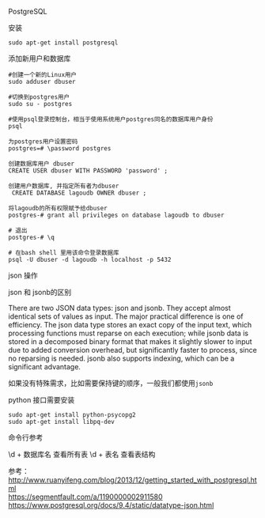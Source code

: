 PostgreSQL

安装
	
	sudo apt-get install postgresql

添加新用户和数据库

	#创建一个新的Linux用户
	sudo adduser dbuser
	
	#切换到postgres用户
	sudo su - postgres

	#使用psql登录控制台，相当于使用系统用户postgres同名的数据库用户身份
	psql
	
	为postgres用户设置密码
	postgres=# \password postgres

	创建数据库用户 dbuser
	CREATE USER dbuser WITH PASSWORD 'password' ;

	创建用户数据库, 并指定所有者为dbuser
	 CREATE DATABASE lagoudb OWNER dbuser ;

	将lagoudb的所有权限赋予给dbuser
	postgres-# grant all privileges on database lagoudb to dbuser

	# 退出
	postgres-# \q

	# 在bash shell 里用该命令登录数据库
	psql -U dbuser -d lagoudb -h localhost -p 5432

json 操作

json 和 jsonb的区别

There are two JSON data types: json and jsonb. They accept almost identical sets of values as input. The major practical difference is one of efficiency. The json data type stores an exact copy of the input text, which processing functions must reparse on each execution; while jsonb data is stored in a decomposed binary format that makes it slightly slower to input due to added conversion overhead, but significantly faster to process, since no reparsing is needed. jsonb also supports indexing, which can be a significant advantage.

如果没有特殊需求，比如需要保持键的顺序，一般我们都使用`jsonb`




python 接口需要安装

	sudo apt-get install python-psycopg2
	sudo apt-get install libpq-dev


命令行参考

\d  + 数据库名 查看所有表
\d + 表名 查看表结构


参考：
	http://www.ruanyifeng.com/blog/2013/12/getting_started_with_postgresql.html  
	https://segmentfault.com/a/1190000002911580  
	https://www.postgresql.org/docs/9.4/static/datatype-json.html
	
